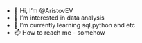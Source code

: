 - 👋 Hi, I’m @AristovEV
- 👀 I’m interested in data analysis
- 🌱 I’m currently learning sql,python and etc
- 📫 How to reach me - somehow

<!---
AristovEV/AristovEV is a ✨ special ✨ repository because its `README.md` (this file) appears on your GitHub profile.
You can click the Preview link to take a look at your changes.
--->
